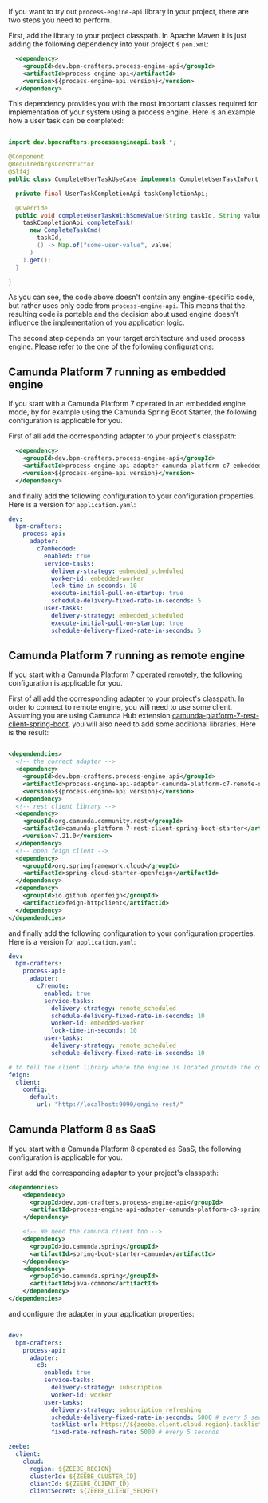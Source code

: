 If you want to try out `process-engine-api` library in your project, there are two steps you need to perform.

First, add the library to your project classpath. In Apache Maven it is just adding the following dependency into your 
project's `pom.xml`:

```xml 
  <dependency>
    <groupId>dev.bpm-crafters.process-engine-api</groupId>
    <artifactId>process-engine-api</artifactId>
    <version>${process-engine-api.version}</version>
  </dependency>
```

This dependency provides you with the most important classes required for implementation of your system using
a process engine. Here is an example how a user task can be completed:

```java

import dev.bpmcrafters.processengineapi.task.*;

@Component
@RequiredArgsConstructor
@Slf4j
public class CompleteUserTaskUseCase implements CompleteUserTaskInPort {

  private final UserTaskCompletionApi taskCompletionApi;

  @Override
  public void completeUserTaskWithSomeValue(String taskId, String value) {
    taskCompletionApi.completeTask(
      new CompleteTaskCmd(
        taskId,
        () -> Map.of("some-user-value", value)
      )
    ).get();
  }

}

```

As you can see, the code above doesn't contain any engine-specific code, but rather uses only code from `process-engine-api`.
This means that the resulting code is portable and the decision about used engine doesn't influence the implementation
of you application logic.

The second step depends on your target architecture and used process engine. Please refer to the one of the following
configurations:

## Camunda Platform 7 running as embedded engine

If you start with a Camunda Platform 7 operated in an embedded engine mode, by for example using the Camunda Spring Boot Starter,
the following configuration is applicable for you. 

First of all add the corresponding adapter to your project's classpath:

```xml 
  <dependency>
    <groupId>dev.bpm-crafters.process-engine-api</groupId>
    <artifactId>process-engine-api-adapter-camunda-platform-c7-embedded-spring-boot-starter</artifactId>
    <version>${process-engine-api.version}</version>
  </dependency>
```

and finally add the following configuration to your configuration properties. Here is a version for `application.yaml`:

```yaml 
dev:
  bpm-crafters:
    process-api:
      adapter:
        c7embedded:
          enabled: true
          service-tasks:
            delivery-strategy: embedded_scheduled
            worker-id: embedded-worker
            lock-time-in-seconds: 10
            execute-initial-pull-on-startup: true
            schedule-delivery-fixed-rate-in-seconds: 5
          user-tasks:
            delivery-strategy: embedded_scheduled
            execute-initial-pull-on-startup: true
            schedule-delivery-fixed-rate-in-seconds: 5

```

## Camunda Platform 7 running as remote engine

If you start with a Camunda Platform 7 operated remotely, the following configuration is applicable for you.

First of all add the corresponding adapter to your project's classpath. In order to connect to remote engine,
you will need to use some client. Assuming you are using Camunda Hub extension [camunda-platform-7-rest-client-spring-boot](https://github.com/camunda-community-hub/camunda-platform-7-rest-client-spring-boot),
you will also need to add some additional libraries. Here is the result:

```xml

<dependendcies>
  <!-- the correct adapter -->
  <dependency>
    <groupId>dev.bpm-crafters.process-engine-api</groupId>
    <artifactId>process-engine-api-adapter-camunda-platform-c7-remote-spring-boot-starter</artifactId>
    <version>${process-engine-api.version}</version>
  </dependency>
  <!-- rest client library --> 
  <dependency>
    <groupId>org.camunda.community.rest</groupId>
    <artifactId>camunda-platform-7-rest-client-spring-boot-starter</artifactId>
    <version>7.21.0</version>
  </dependency>
  <!-- open feign client -->
  <dependency>
    <groupId>org.springframework.cloud</groupId>
    <artifactId>spring-cloud-starter-openfeign</artifactId>
  </dependency>
  <dependency>
    <groupId>io.github.openfeign</groupId>
    <artifactId>feign-httpclient</artifactId>
  </dependency>
</dependendcies>

```

and finally add the following configuration to your configuration properties. Here is a version for `application.yaml`:

```yaml 
dev:
  bpm-crafters:
    process-api:
      adapter:
        c7remote:
          enabled: true
          service-tasks:
            delivery-strategy: remote_scheduled
            schedule-delivery-fixed-rate-in-seconds: 10
            worker-id: embedded-worker
            lock-time-in-seconds: 10
          user-tasks:
            delivery-strategy: remote_scheduled
            schedule-delivery-fixed-rate-in-seconds: 10

# to tell the client library where the engine is located provide the correct details below:
feign:
  client:
    config:
      default:
        url: "http://localhost:9090/engine-rest/"

```

## Camunda Platform 8 as SaaS

If you start with a Camunda Platform 8 operated as SaaS, the following configuration is applicable for you.

First add the corresponding adapter to your project's classpath:

```xml 
<dependencies>
    <dependency>
      <groupId>dev.bpm-crafters.process-engine-api</groupId>
      <artifactId>process-engine-api-adapter-camunda-platform-c8-spring-boot-starter</artifactId>
    </dependency>

    <!-- We need the camunda client too -->
    <dependency>
      <groupId>io.camunda.spring</groupId>
      <artifactId>spring-boot-starter-camunda</artifactId>
    </dependency>
    <dependency>
      <groupId>io.camunda.spring</groupId>
      <artifactId>java-common</artifactId>
    </dependency>
</dependencies>
```

and configure the adapter in your application properties:

```yaml

dev:
  bpm-crafters:
    process-api:
      adapter:
        c8:
          enabled: true
          service-tasks:
            delivery-strategy: subscription
            worker-id: worker
          user-tasks:
            delivery-strategy: subscription_refreshing
            schedule-delivery-fixed-rate-in-seconds: 5000 # every 5 seconds
            tasklist-url: https://${zeebe.client.cloud.region}.tasklist.camunda.io/${zeebe.client.cloud.clusterId}
            fixed-rate-refresh-rate: 5000 # every 5 seconds

zeebe:
  client:
    cloud:
      region: ${ZEEBE_REGION}
      clusterId: ${ZEEBE_CLUSTER_ID}
      clientId: ${ZEEBE_CLIENT_ID}
      clientSecret: ${ZEEBE_CLIENT_SECRET}

```
